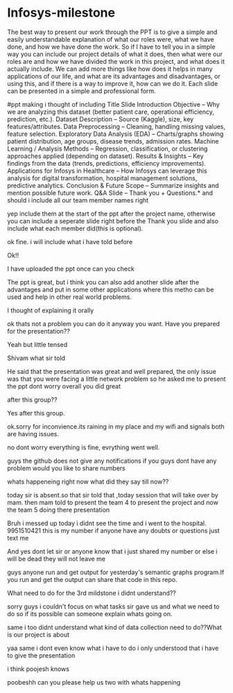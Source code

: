 # Infosys-milestone


The best way to present our work through the PPT is to give a simple and easily understandable explanation of what our roles were, what we have done, and how we have done the work. So if I have to tell you in a simple way you can include our project details of what it does, then what were our roles are and how we have divided the work in this project, and what does it actually include. We can add more things like how does it helps in many applications of our life, and what are its advantages and disadvantages, or using this, and if there is a way to improve it, how can we do it. Each slide can be presented in a simple and professional form.


#ppt making
 i thought of including
 Title Slide 
Introduction
Objective – Why we are analyzing this dataset (better patient care, operational efficiency, prediction, etc.).
Dataset Description – Source (Kaggle), size, key features/attributes.
Data Preprocessing – Cleaning, handling missing values, feature selection.
Exploratory Data Analysis (EDA) – Charts/graphs showing patient distribution, age groups, disease trends, admission rates.
Machine Learning / Analysis Methods – Regression, classification, or clustering approaches applied (depending on dataset).
Results & Insights – Key findings from the data (trends, predictions, efficiency improvements).
Applications for Infosys in Healthcare – How Infosys can leverage this analysis for digital transformation, hospital management solutions, predictive analytics.
Conclusion & Future Scope – Summarize insights and mention possible future work.
Q&A Slide – Thank you + Questions.* and should i include all our team member names right


yep include them at the start of the ppt after the project name, otherwise you can include a seperate slide right before the Thank you slide and also include what each member did(this is optional).




ok fine. i will include what i have told before

Ok!!


I have uploaded the ppt once can you check


The ppt is great, but i think you can also add another slide after the advantages and put in some other applications where this metho can be used and help in other real world problems.

I thought of explaining it orally 

ok thats not a problem you can do it anyway you want. Have you prepared for the presentation??


Yeah but little tensed

Shivam what sir told

He said that the presentation was great and well prepared, the only issue was that you were facing a little network problem so he asked me to present the ppt dont worry overall you did great 

after this group??

Yes after this group.

ok.sorry for inconvience.its raining in my place and my wifi and signals both are having issues.

no dont worry everything is fine, evrything went well.

guys the github does not give any notifications if you guys dont have any problem would you like to share numbers

whats happeneing right now what did they say till now??

today sir is absent.so that sir told that ,today session that will take over by mam. then mam told to present the team 4 to present the project and now the team 5 doing there presentation

Bruh i messed up today i didnt see the time and i went to the hospital. 9951510421 this is my number if anyone have any doubts or questions just text me

And yes dont let sir or anyone know that i just shared my number or else i will be dead they will not leave me 

guys anyone run and get output for yesterday's semantic graphs program.If you run and get the output can share that code in this repo.

What need to do for the 3rd mildstone i didnt understand??

sorry guys i couldn't focus on what tasks sir gave us and what we need to do so if its possible can someone explain whats going on.

same i too didnt understand what kind of data collection need to do??What is our project is about

yaa same i dont even know what i have to do i only understood that i have to give the presentation


i think poojesh knows


poobeshh can you please help us two with whats happening
